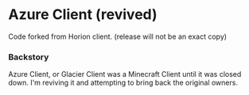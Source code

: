 # Azure Client (revived)
Code forked from Horion client. (release will not be an exact copy)
### Backstory
Azure Client, or Glacier Client was a Minecraft Client until it was closed down. I'm reviving it and attempting to bring back the original owners.